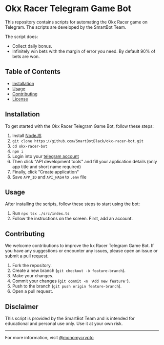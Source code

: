 # Okx Racer Telegram Game Bot

This repository contains scripts for automating the Okx Racer game on Telegram. The scripts are developed by the SmartBot Team.

The script does:
- Collect daily bonus.
- Infinitely win bets with the margin of error you need. By default 90% of bets are won.

## Table of Contents
- [Installation](#installation)
- [Usage](#usage)
- [Contributing](#contributing)
- [License](#license)

## Installation

To get started with the Okx Racer Telegram Game Bot, follow these steps:

1. Install [NodeJS](https://nodejs.org/en)
2. `git clone https://github.com/SmartBotBlack/okx-racer-bot.git`
3. `cd okx-racer-bot`
4. `npm i`
5. Login into your [telegram account](https://my.telegram.org/)
6. Then click "API development tools" and fill your application details (only app title and short name required)
7. Finally, click "Create application"
8. Save `APP_ID` and `API_HASH` to `.env` file

## Usage

After installing the scripts, follow these steps to start using the bot:

1. Run `npx tsx ./src/index.ts`
2. Follow the instructions on the screen. First, add an account.

## Contributing

We welcome contributions to improve the kx Racer Telegram Game Bot. If you have any suggestions or encounter any issues, please open an issue or submit a pull request.

1. Fork the repository.
2. Create a new branch (`git checkout -b feature-branch`).
3. Make your changes.
4. Commit your changes (`git commit -m 'Add new feature'`).
5. Push to the branch (`git push origin feature-branch`).
6. Open a pull request.

## Disclaimer

This script is provided by the SmartBot Team and is intended for educational and personal use only. Use it at your own risk.

---

For more information, visit [@monomycrypto](https://t.me/monomycrypto)
